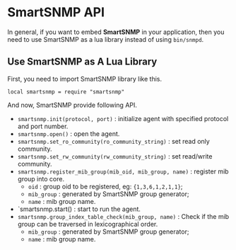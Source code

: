 SmartSNMP API
=============

In general, if you want to embed **SmartSNMP** in your application, then you
need to use SmartSNMP as a lua library instead of using `bin/snmpd`.

Use SmartSNMP as A Lua Library
------------------------------

First, you need to import SmartSNMP library like this.

    local smartsnmp = require "smartsnmp"

And now, SmartSNMP provide following API.

- `smartsnmp.init(protocol, port)` : initialize agent with specified protocol and port number.
- `smartsnmp.open()` : open the agent.
- `smartsnmp.set_ro_community(ro_community_string)` : set read only community.
- `smartsnmp.set_rw_community(rw_community_string)` : set read/write community.
- `smartsnmp.register_mib_group(mib_oid, mib_group, name)` : register mib group into core.
  - `oid` : group oid to be registered, eg: `{1,3,6,1,2,1,1}`;
  - `mib_group` : generated by SmartSNMP group generator;
  - `name` : mib group name.
- `smartsnmp.start() : start to run the agent.
- `smartsnmp.group_index_table_check(mib_group, name)` : Check if the mib group can be traversed in lexicographical order.
  - `mib_group` : generated by SmartSNMP group generator;
  - `name` : mib group name.
